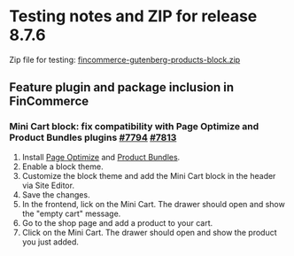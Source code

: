 # Testing notes and ZIP for release 8.7.6

Zip file for testing: [fincommerce-gutenberg-products-block.zip](https://github.com/dieselfox1/fincommerce-blocks/files/10134947/fincommerce-gutenberg-products-block.zip)

## Feature plugin and package inclusion in FinCommerce

### Mini Cart block: fix compatibility with Page Optimize and Product Bundles plugins [#7794](https://github.com/dieselfox1/fincommerce-blocks/pull/7794) [#7813](https://github.com/dieselfox1/fincommerce-blocks/pull/7813)

1. Install [Page Optimize](https://finpress.org/plugins/page-optimize/) and [Product Bundles](https://fincommerce.com/products/product-bundles/).
2. Enable a block theme.
3. Customize the block theme and add the Mini Cart block in the header via Site Editor.
4. Save the changes.
5. In the frontend, lick on the Mini Cart. The drawer should open and show the "empty cart" message.
6. Go to the shop page and add a product to your cart.
7. Click on the Mini Cart. The drawer should open and show the product you just added.

